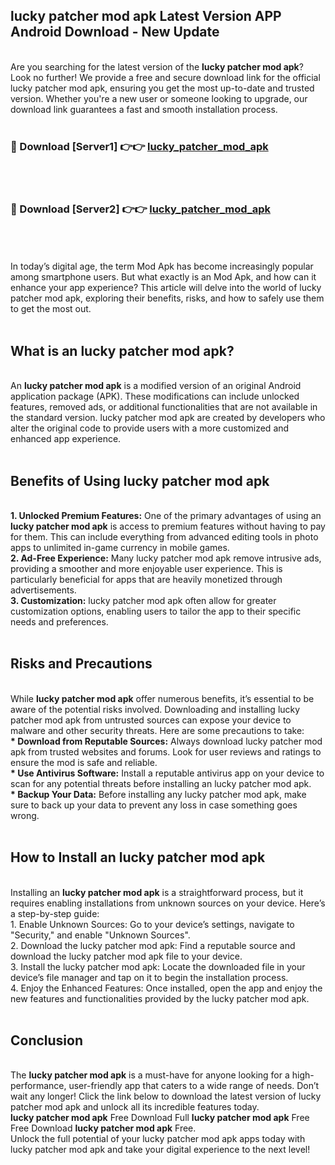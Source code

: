 ## lucky patcher mod apk Latest Version APP Android Download - New Update
<br>
Are you searching for the latest version of the <strong>lucky patcher mod apk</strong>? Look no further! We provide a free and secure download link for the official lucky patcher mod apk, ensuring you get the most up-to-date and trusted version. Whether you're a new user or someone looking to upgrade, our download link guarantees a fast and smooth installation process.
<br>
<br>
<h3>🔴 Download [Server1] 👉👉 <a href="https://modyolo.store/lucky+patcher+mod+apk">lucky_patcher_mod_apk</a></h3><br>
<br>
<h3>🔴 Download [Server2] 👉👉 <a href="https://modyolo.store/lucky+patcher+mod+apk">lucky_patcher_mod_apk</a></h3><br>
<br>
<br>
In today’s digital age, the term Mod Apk has become increasingly popular among smartphone users. But what exactly is an Mod Apk, and how can it enhance your app experience? This article will delve into the world of lucky patcher mod apk, exploring their benefits, risks, and how to safely use them to get the most out.
<br>
<br>
<h2>What is an lucky patcher mod apk?</h2>
<br>
An <strong>lucky patcher mod apk</strong> is a modified version of an original Android application package (APK). These modifications can include unlocked features, removed ads, or additional functionalities that are not available in the standard version. lucky patcher mod apk are created by developers who alter the original code to provide users with a more customized and enhanced app experience.
<br>
<br>
<h2>Benefits of Using lucky patcher mod apk</h2>
<br>
<strong> 1. Unlocked Premium Features:</strong> One of the primary advantages of using an <strong>lucky patcher mod apk</strong> is access to premium features without having to pay for them. This can include everything from advanced editing tools in photo apps to unlimited in-game currency in mobile games.
<br>
<strong> 2. Ad-Free Experience:</strong> Many lucky patcher mod apk remove intrusive ads, providing a smoother and more enjoyable user experience. This is particularly beneficial for apps that are heavily monetized through advertisements.
<br>
<strong> 3. Customization:</strong> lucky patcher mod apk often allow for greater customization options, enabling users to tailor the app to their specific needs and preferences.
<br>
<br>
<h2>Risks and Precautions</h2>
<br>
While <strong>lucky patcher mod apk</strong> offer numerous benefits, it’s essential to be aware of the potential risks involved. Downloading and installing lucky patcher mod apk from untrusted sources can expose your device to malware and other security threats. Here are some precautions to take:
<br>
<strong> * Download from Reputable Sources:</strong> Always download lucky patcher mod apk from trusted websites and forums. Look for user reviews and ratings to ensure the mod is safe and reliable.
<br>
<strong> * Use Antivirus Software:</strong> Install a reputable antivirus app on your device to scan for any potential threats before installing an lucky patcher mod apk.
<br>
<strong> * Backup Your Data:</strong> Before installing any lucky patcher mod apk, make sure to back up your data to prevent any loss in case something goes wrong.
<br>
<br>
<h2>How to Install an lucky patcher mod apk</h2>
<br>
Installing an <strong>lucky patcher mod apk</strong> is a straightforward process, but it requires enabling installations from unknown sources on your device. Here’s a step-by-step guide:
<br>
 1. Enable Unknown Sources: Go to your device’s settings, navigate to "Security," and enable "Unknown Sources".
<br>
 2. Download the lucky patcher mod apk: Find a reputable source and download the lucky patcher mod apk file to your device.
<br>
 3. Install the lucky patcher mod apk: Locate the downloaded file in your device’s file manager and tap on it to begin the installation process.
<br>
 4. Enjoy the Enhanced Features: Once installed, open the app and enjoy the new features and functionalities provided by the lucky patcher mod apk.
<br>
<br>
<h2><strong>Conclusion</strong></h2>
<br>
The <strong>lucky patcher mod apk</strong> is a must-have for anyone looking for a high-performance, user-friendly app that caters to a wide range of needs. Don’t wait any longer! Click the link below to download the latest version of lucky patcher mod apk and unlock all its incredible features today.
<br>
<strong>lucky patcher mod apk</strong> Free Download Full <strong>lucky patcher mod apk</strong> Free Free Download <strong>lucky patcher mod apk</strong> Free.
<br>
Unlock the full potential of your lucky patcher mod apk apps today with lucky patcher mod apk and take your digital experience to the next level!